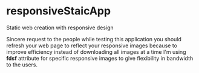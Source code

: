 # responsiveStaicApp
Static web creation with responsive design

Sincere request to the people while testing this application you should refresh your web page to reflect your responsive images because to improve efficiency instead of downloading all images at a time I'm using **fdsf** attribute for specific responsive images to give flexibility in bandwidth to the users.
